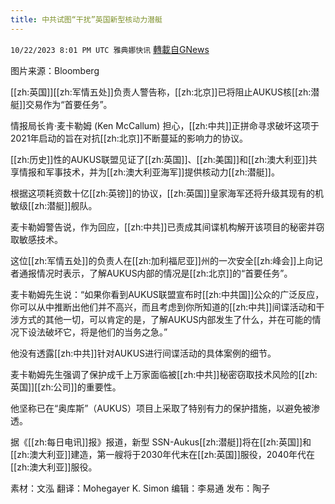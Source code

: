 ```yaml
---
title: 中共试图“干扰”英国新型核动力潜艇
---
```

`10/22/2023 8:01 PM UTC 雅典娜快讯` [轉載自GNews](https://gnews.org/articles/1867150)

图片来源：Bloomberg

[[zh:英国]][[zh:军情五处]]负责人警告称，[[zh:北京]]已将阻止AUKUS核[[zh:潜艇]]交易作为“首要任务”。

情报局长肯·麦卡勒姆 (Ken McCallum) 担心，[[zh:中共]]正拼命寻求破坏这项于2021年启动的旨在对抗[[zh:北京]]不断蔓延的影响力的协议。

[[zh:历史]]性的AUKUS联盟见证了[[zh:英国]]、[[zh:美国]]和[[zh:澳大利亚]]共享情报和军事技术，并为[[zh:澳大利亚海军]]提供核动力[[zh:潜艇]]。

根据这项耗资数十亿[[zh:英镑]]的协议，[[zh:英国]]皇家海军还将升级其现有的机敏级[[zh:潜艇]]舰队。

麦卡勒姆警告说，作为回应，[[zh:中共]]已责成其间谍机构解开该项目的秘密并窃取敏感技术。

这位[[zh:军情五处]]的负责人在[[zh:加利福尼亚]]州的一次安全[[zh:峰会]]上向记者通报情况时表示，了解AUKUS内部的情况是[[zh:北京]]的“首要任务”。

麦卡勒姆先生说：“如果你看到AUKUS联盟宣布时[[zh:中共国]]公众的广泛反应，你可以从中推断出他们并不高兴，而且考虑到你所知道的[[zh:中共]]间谍活动和干涉方式的其他一切，可以肯定的是，了解AUKUS内部发生了什么，并在可能的情况下设法破坏它，将是他们的当务之急。”

他没有透露[[zh:中共]]针对AUKUS进行间谍活动的具体案例的细节。

麦卡勒姆先生强调了保护成千上万家面临被[[zh:中共]]秘密窃取技术风险的[[zh:英国]][[zh:公司]]的重要性。

他坚称已在“奥库斯”（AUKUS）项目上采取了特别有力的保护措施，以避免被渗透。

据《[[zh:每日电讯]]报》报道，新型 SSN-Aukus[[zh:潜艇]]将在[[zh:英国]]和[[zh:澳大利亚]]建造，第一艘将于2030年代末在[[zh:英国]]服役，2040年代在[[zh:澳大利亚]]服役。

素材：文泓  翻译：Mohegayer K. Simon 编辑：李易通  发布：陶子


